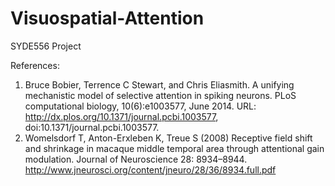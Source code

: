# Visuospatial-Attention
SYDE556 Project

References:
1. Bruce Bobier, Terrence C Stewart, and Chris Eliasmith. A unifying mechanistic model of selective attention in spiking neurons. PLoS computational biology, 10(6):e1003577, June 2014. URL: http://dx.plos.org/10.1371/journal.pcbi.1003577, doi:10.1371/journal.pcbi.1003577.
2. Womelsdorf T, Anton-Erxleben K, Treue S (2008) Receptive field shift and shrinkage in macaque middle temporal area through attentional gain modulation. Journal of Neuroscience 28: 8934–8944.
http://www.jneurosci.org/content/jneuro/28/36/8934.full.pdf 
